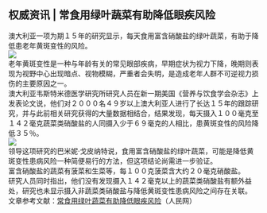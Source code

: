 ## 权威资讯 | 常食用绿叶蔬菜有助降低眼疾风险  
澳大利亚一项为期１５年的研究显示，每天食用富含硝酸盐的绿叶蔬菜，有助于降低患老年黄斑变性的风险。  
![](http://cdncms.v-keep.cn/wp-content/uploads/2019/11/timgaw.jpg)  
老年黄斑变性是一种与年龄有关的常见眼部疾病，早期症状为视力下降，晚期则表现为视野中心出现暗点、视物模糊，严重者会失明，是造成老年人群不可逆视力损伤的主要原因之一。  
澳大利亚韦斯特米德医学研究所研究人员在新一期美国《营养与饮食学会杂志》上发表论文说，他们对２０００名４９岁以上澳大利亚人进行了长达１５年的跟踪研究，并与此前相关研究获得的大量数据相结合，结果发现，每天摄入１００毫克至１４２毫克蔬菜类硝酸盐的人同摄入少于６９毫克的人相比，患黄斑变性的风险降低３５％。  
![](http://cdncms.v-keep.cn/wp-content/uploads/2019/11/timgf.jpg)  
领导这项研究的巴米妮·戈皮纳特说，食用富含硝酸盐的绿叶蔬菜，可能是降低黄斑变性患病风险一种简便易行的方法，但这项结论尚需进一步验证。  
富含硝酸盐的蔬菜有菠菜和生菜等，每１００克菠菜含大约２０毫克硝酸盐。  
研究人员同时指出，他们没有发现摄入１４２毫克以上的蔬菜类硝酸盐有额外益处，研究也未显示摄入非蔬菜类硝酸盐与降低黄斑变性患病风险之间存在关联。  
文章参考文献：<a href="http://shipin.people.com.cn/n1/2019/1023/c85914-31416179.html">常食用绿叶蔬菜有助降低眼疾风险</a>（人民网）  
